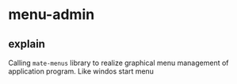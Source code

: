 # menu-admin

## explain
Calling ```mate-menus``` library to realize graphical menu management of application program. Like windos start menu
